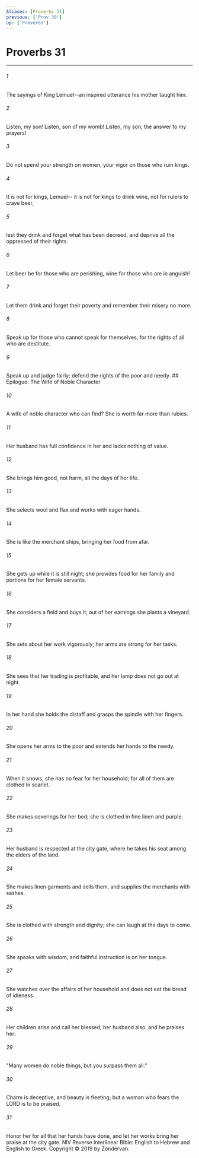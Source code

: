 ```yaml
---
Aliases: [Proverbs 31]
previous: ['Prov 30']
up: ['Proverbs']
---
```

# Proverbs 31

***


###### 1 
The sayings of King Lemuel--an inspired utterance his mother taught him. 

###### 2 
Listen, my son! Listen, son of my womb! Listen, my son, the answer to my prayers! 

###### 3 
Do not spend your strength on women, your vigor on those who ruin kings. 

###### 4 
It is not for kings, Lemuel-- it is not for kings to drink wine, not for rulers to crave beer, 

###### 5 
lest they drink and forget what has been decreed, and deprive all the oppressed of their rights. 

###### 6 
Let beer be for those who are perishing, wine for those who are in anguish! 

###### 7 
Let them drink and forget their poverty and remember their misery no more. 

###### 8 
Speak up for those who cannot speak for themselves, for the rights of all who are destitute. 

###### 9 
Speak up and judge fairly; defend the rights of the poor and needy. ## Epilogue: The Wife of Noble Character 

###### 10 
A wife of noble character who can find? She is worth far more than rubies. 

###### 11 
Her husband has full confidence in her and lacks nothing of value. 

###### 12 
She brings him good, not harm, all the days of her life. 

###### 13 
She selects wool and flax and works with eager hands. 

###### 14 
She is like the merchant ships, bringing her food from afar. 

###### 15 
She gets up while it is still night; she provides food for her family and portions for her female servants. 

###### 16 
She considers a field and buys it; out of her earnings she plants a vineyard. 

###### 17 
She sets about her work vigorously; her arms are strong for her tasks. 

###### 18 
She sees that her trading is profitable, and her lamp does not go out at night. 

###### 19 
In her hand she holds the distaff and grasps the spindle with her fingers. 

###### 20 
She opens her arms to the poor and extends her hands to the needy. 

###### 21 
When it snows, she has no fear for her household; for all of them are clothed in scarlet. 

###### 22 
She makes coverings for her bed; she is clothed in fine linen and purple. 

###### 23 
Her husband is respected at the city gate, where he takes his seat among the elders of the land. 

###### 24 
She makes linen garments and sells them, and supplies the merchants with sashes. 

###### 25 
She is clothed with strength and dignity; she can laugh at the days to come. 

###### 26 
She speaks with wisdom, and faithful instruction is on her tongue. 

###### 27 
She watches over the affairs of her household and does not eat the bread of idleness. 

###### 28 
Her children arise and call her blessed; her husband also, and he praises her: 

###### 29 
"Many women do noble things, but you surpass them all." 

###### 30 
Charm is deceptive, and beauty is fleeting; but a woman who fears the LORD is to be praised. 

###### 31 
Honor her for all that her hands have done, and let her works bring her praise at the city gate. NIV Reverse Interlinear Bible: English to Hebrew and English to Greek. Copyright © 2019 by Zondervan.
